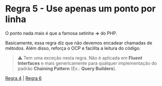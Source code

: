 # Regra 5 - Use apenas um ponto por linha

O ponto nada mais é que a famosa setinha **->** do PHP.

Basicamente, essa regra diz que não devemos encadear chamadas de métodos. Além disso, reforça o OCP e facilita a leitura do código.

> :warning: Tem uma exceção nesta regra. Não é aplicada em **Fluent Interfaces** e mais genericamente para qualquer implementação do padrão **Chaining Pattern** (Ex.: **Query Builders**).

[Regra 4](/manifest/roles/role-04.md) | [Regra 6](/manifest/roles/role-06.md)

